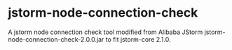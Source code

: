 # jstorm-node-connection-check
A jstorm node connection check tool modified from Alibaba JStorm jstorm-node-connection-check-2.0.0.jar to fit jstorm-core 2.1.0.
